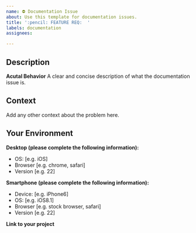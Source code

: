 ```yaml
---
name: ⛔ Documentation Issue
about: Use this template for documentation issues.
title: ':pencil: FEATURE REQ:  '
labels: documentation
assignees:

---
```


## Description 
**Acutal Behavior** 
A clear and concise description of what the documentation issue is.

## Context 
Add any other context about the problem here.

## Your Environment
**Desktop (please complete the following information):**
 - OS: [e.g. iOS]
 - Browser [e.g. chrome, safari]
 - Version [e.g. 22]

**Smartphone (please complete the following information):**
 - Device: [e.g. iPhone6]
 - OS: [e.g. iOS8.1]
 - Browser [e.g. stock browser, safari]
 - Version [e.g. 22]

**Link to your project**